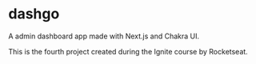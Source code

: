# dashgo

A admin dashboard app made with Next.js and Chakra UI.

This is the fourth project created during the Ignite course by Rocketseat.
